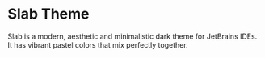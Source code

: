 # Slab Theme
Slab is a modern, aesthetic and minimalistic dark theme for JetBrains IDEs.
It has vibrant pastel colors that mix perfectly together.